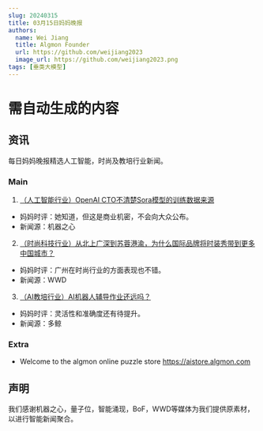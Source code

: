 ```yaml
---
slug: 20240315
title: 03月15日妈妈晚报
authors:
  name: Wei Jiang
  title: Algmon Founder
  url: https://github.com/weijiang2023
  image_url: https://github.com/weijiang2023.png
tags: [垂类大模型]
---
```


# 需自动生成的内容
## 资讯
每日妈妈晚报精选人工智能，时尚及教培行业新闻。

### Main

1. [（人工智能行业）OpenAI CTO不清楚Sora模型的训练数据来源](https://mp.weixin.qq.com/s/P-X9mGW4XhTW2mQDP7v_IQ)
* 妈妈时评：她知道，但这是商业机密，不会向大众公布。
* 新闻源：机器之心

2. [（时尚科技行业）从北上广深到苏蓉港渝，为什么国际品牌将时装秀带到更多中国城市？](https://mp.weixin.qq.com/s/jMgCKZYsRbIS4N96F5vFNw)
* 妈妈时评：广州在时尚行业的方面表现也不错。
* 新闻源：WWD

3. [（AI教培行业）AI机器人辅导作业还远吗？](https://mp.weixin.qq.com/s/9AqYDTf3DPK1tIYl_D30gg)
* 妈妈时评：灵活性和准确度还有待提升。
* 新闻源：多鲸

### Extra
* Welcome to the algmon online puzzle store https://aistore.algmon.com

## 声明

我们感谢机器之心，量子位，智能涌现，BoF，WWD等媒体为我们提供原素材，以进行智能新闻聚合。